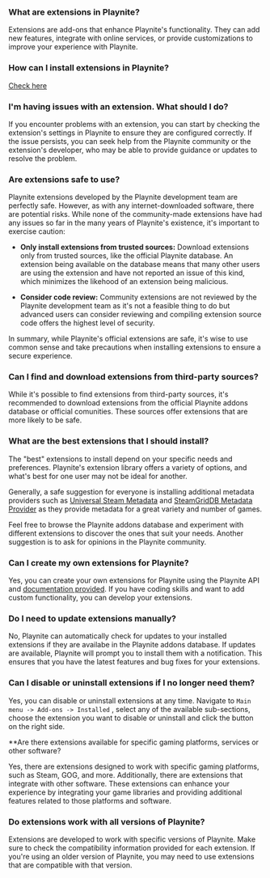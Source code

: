 ### What are extensions in Playnite?

Extensions are add-ons that enhance Playnite's functionality. They can add new features, integrate with online services, or provide customizations to improve your experience with Playnite.

### How can I install extensions in Playnite?

[Check here](installingExtensions.md)

### I'm having issues with an extension. What should I do?

If you encounter problems with an extension, you can start by checking the extension's settings in Playnite to ensure they are configured correctly. If the issue persists, you can seek help from the Playnite community or the extension's developer, who may be able to provide guidance or updates to resolve the problem.

### Are extensions safe to use?

Playnite extensions developed by the Playnite development team are perfectly safe. However, as with any internet-downloaded software, there are potential risks. While none of the community-made extensions have had any issues so far in the many years of Playnite's existence, it's important to exercise caution:

- **Only install extensions from trusted sources:** Download extensions only from trusted sources, like the official Playnite database. An extension being available on the database means that many other users are using the extension and have not reported an issue of this kind, which minimizes the likehood of an extension being malicious.

- **Consider code review:** Community extensions are not reviewed by the Playnite development team as it's not a feasible thing to do but advanced users can consider reviewing and compiling extension source code offers the highest level of security.

In summary, while Playnite's official extensions are safe, it's wise to use common sense and take precautions when installing extensions to ensure a secure experience.

### Can I find and download extensions from third-party sources?

While it's possible to find extensions from third-party sources, it's recommended to download extensions from the official Playnite addons database or official comunities. These sources offer extensions that are more likely to be safe.

### What are the best extensions that I should install?

The "best" extensions to install depend on your specific needs and preferences. Playnite's extension library offers a variety of options, and what's best for one user may not be ideal for another.

Generally, a safe suggestion for everyone is installing additional metadata providers such as [Universal Steam Metadata](https://playnite.link/addons.html#Universal_Steam_Metadata) and [SteamGridDB Metadata Provider](https://playnite.link/addons.html#SteamGridDB_Playnite_Metadata) as they provide metadata for a great variety and number of games.

Feel free to browse the Playnite addons database and experiment with different extensions to discover the ones that suit your needs. Another suggestion is to ask for opinions in the Playnite community.

### Can I create my own extensions for Playnite?

Yes, you can create your own extensions for Playnite using the Playnite API and [documentation provided](https://api.playnite.link/docs/tutorials/extensions/intro.html). If you have coding skills and want to add custom functionality, you can develop your extensions.

### Do I need to update extensions manually?

No, Playnite can automatically check for updates to your installed extensions if they are availabe in the Playnite addons database. If updates are available, Playnite will prompt you to install them with a notification. This ensures that you have the latest features and bug fixes for your extensions.

### Can I disable or uninstall extensions if I no longer need them?

Yes, you can disable or uninstall extensions at any time. Navigate to `Main menu -> Add-ons -> Installed` , select any of the available sub-sections, choose the extension you want to disable or uninstall and click the button on the right side.

**Are there extensions available for specific gaming platforms, services or other software?

Yes, there are extensions designed to work with specific gaming platforms, such as Steam, GOG, and more. Additionally, there are extensions that integrate with other software. These extensions can enhance your experience by integrating your game libraries and providing additional features related to those platforms and software.

### Do extensions work with all versions of Playnite?

Extensions are developed to work with specific versions of Playnite. Make sure to check the compatibility information provided for each extension. If you're using an older version of Playnite, you may need to use extensions that are compatible with that version.
